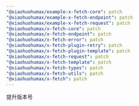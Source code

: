 ```yaml
---
"@xiaohuohumax/example-x-fetch-core": patch
"@xiaohuohumax/example-x-fetch-endpoint": patch
"@xiaohuohumax/example-x-fetch-request": patch
"@xiaohuohumax/x-fetch-core": patch
"@xiaohuohumax/x-fetch-endpoint": patch
"@xiaohuohumax/x-fetch-error": patch
"@xiaohuohumax/x-fetch-plugin-retry": patch
"@xiaohuohumax/x-fetch-plugin-template": patch
"@xiaohuohumax/x-fetch-request": patch
"@xiaohuohumax/x-fetch-template": patch
"@xiaohuohumax/x-fetch-types": patch
"@xiaohuohumax/x-fetch-utils": patch
"@xiaohuohumax/x-fetch": patch
---
```


提升版本号
